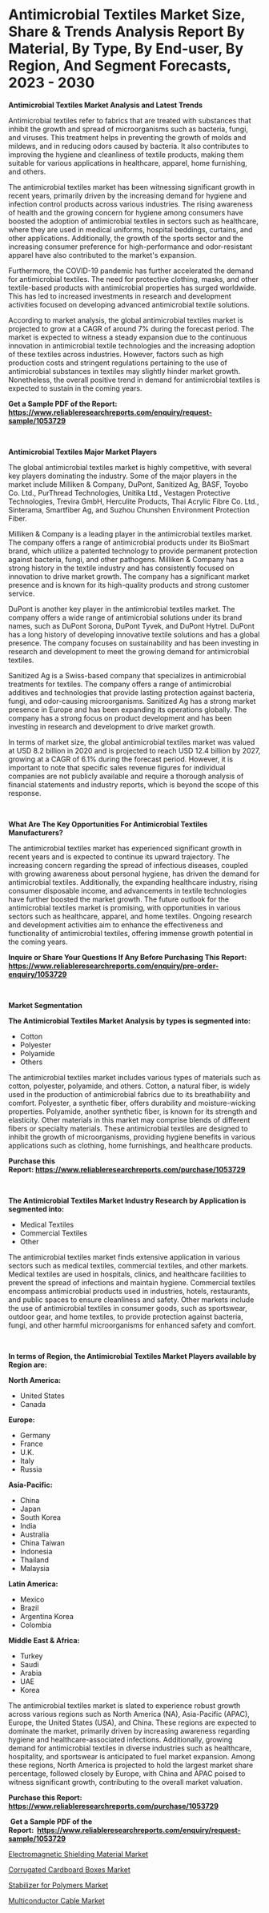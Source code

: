<p><h1>Antimicrobial Textiles Market Size, Share & Trends Analysis Report By Material, By Type, By End-user, By Region, And Segment Forecasts, 2023 - 2030</h1></p><p><strong>Antimicrobial Textiles Market Analysis and Latest Trends</strong></p>
<p><p>Antimicrobial textiles refer to fabrics that are treated with substances that inhibit the growth and spread of microorganisms such as bacteria, fungi, and viruses. This treatment helps in preventing the growth of molds and mildews, and in reducing odors caused by bacteria. It also contributes to improving the hygiene and cleanliness of textile products, making them suitable for various applications in healthcare, apparel, home furnishing, and others.</p><p>The antimicrobial textiles market has been witnessing significant growth in recent years, primarily driven by the increasing demand for hygiene and infection control products across various industries. The rising awareness of health and the growing concern for hygiene among consumers have boosted the adoption of antimicrobial textiles in sectors such as healthcare, where they are used in medical uniforms, hospital beddings, curtains, and other applications. Additionally, the growth of the sports sector and the increasing consumer preference for high-performance and odor-resistant apparel have also contributed to the market's expansion.</p><p>Furthermore, the COVID-19 pandemic has further accelerated the demand for antimicrobial textiles. The need for protective clothing, masks, and other textile-based products with antimicrobial properties has surged worldwide. This has led to increased investments in research and development activities focused on developing advanced antimicrobial textile solutions.</p><p>According to market analysis, the global antimicrobial textiles market is projected to grow at a CAGR of around 7% during the forecast period. The market is expected to witness a steady expansion due to the continuous innovation in antimicrobial textile technologies and the increasing adoption of these textiles across industries. However, factors such as high production costs and stringent regulations pertaining to the use of antimicrobial substances in textiles may slightly hinder market growth. Nonetheless, the overall positive trend in demand for antimicrobial textiles is expected to sustain in the coming years.</p></p>
<p><strong>Get a Sample PDF of the Report:&nbsp; <a href="https://www.reliableresearchreports.com/enquiry/request-sample/1053729">https://www.reliableresearchreports.com/enquiry/request-sample/1053729</a></strong></p>
<p>&nbsp;</p>
<p><strong>Antimicrobial Textiles Major Market Players</strong></p>
<p><p>The global antimicrobial textiles market is highly competitive, with several key players dominating the industry. Some of the major players in the market include Milliken & Company, DuPont, Sanitized Ag, BASF, Toyobo Co. Ltd., PurThread Technologies, Unitika Ltd., Vestagen Protective Technologies, Trevira GmbH, Herculite Products, Thai Acrylic Fibre Co. Ltd., Sinterama, Smartfiber Ag, and Suzhou Chunshen Environment Protection Fiber.</p><p>Milliken & Company is a leading player in the antimicrobial textiles market. The company offers a range of antimicrobial products under its BioSmart brand, which utilize a patented technology to provide permanent protection against bacteria, fungi, and other pathogens. Milliken & Company has a strong history in the textile industry and has consistently focused on innovation to drive market growth. The company has a significant market presence and is known for its high-quality products and strong customer service. </p><p>DuPont is another key player in the antimicrobial textiles market. The company offers a wide range of antimicrobial solutions under its brand names, such as DuPont Sorona, DuPont Tyvek, and DuPont Hytrel. DuPont has a long history of developing innovative textile solutions and has a global presence. The company focuses on sustainability and has been investing in research and development to meet the growing demand for antimicrobial textiles.</p><p>Sanitized Ag is a Swiss-based company that specializes in antimicrobial treatments for textiles. The company offers a range of antimicrobial additives and technologies that provide lasting protection against bacteria, fungi, and odor-causing microorganisms. Sanitized Ag has a strong market presence in Europe and has been expanding its operations globally. The company has a strong focus on product development and has been investing in research and development to drive market growth.</p><p>In terms of market size, the global antimicrobial textiles market was valued at USD 8.2 billion in 2020 and is projected to reach USD 12.4 billion by 2027, growing at a CAGR of 6.1% during the forecast period. However, it is important to note that specific sales revenue figures for individual companies are not publicly available and require a thorough analysis of financial statements and industry reports, which is beyond the scope of this response.</p></p>
<p>&nbsp;</p>
<p><strong>What Are The Key Opportunities For Antimicrobial Textiles Manufacturers?</strong></p>
<p><p>The antimicrobial textiles market has experienced significant growth in recent years and is expected to continue its upward trajectory. The increasing concern regarding the spread of infectious diseases, coupled with growing awareness about personal hygiene, has driven the demand for antimicrobial textiles. Additionally, the expanding healthcare industry, rising consumer disposable income, and advancements in textile technologies have further boosted the market growth. The future outlook for the antimicrobial textiles market is promising, with opportunities in various sectors such as healthcare, apparel, and home textiles. Ongoing research and development activities aim to enhance the effectiveness and functionality of antimicrobial textiles, offering immense growth potential in the coming years.</p></p>
<p><strong>Inquire or Share Your Questions If Any Before Purchasing This Report: <a href="https://www.reliableresearchreports.com/enquiry/pre-order-enquiry/1053729">https://www.reliableresearchreports.com/enquiry/pre-order-enquiry/1053729</a></strong></p>
<p>&nbsp;</p>
<p><strong>Market Segmentation</strong></p>
<p><strong>The Antimicrobial Textiles Market Analysis by types is segmented into:</strong></p>
<p><ul><li>Cotton</li><li>Polyester</li><li>Polyamide</li><li>Others</li></ul></p>
<p><p>The antimicrobial textiles market includes various types of materials such as cotton, polyester, polyamide, and others. Cotton, a natural fiber, is widely used in the production of antimicrobial fabrics due to its breathability and comfort. Polyester, a synthetic fiber, offers durability and moisture-wicking properties. Polyamide, another synthetic fiber, is known for its strength and elasticity. Other materials in this market may comprise blends of different fibers or specialty materials. These antimicrobial textiles are designed to inhibit the growth of microorganisms, providing hygiene benefits in various applications such as clothing, home furnishings, and healthcare products.</p></p>
<p><strong>Purchase this Report:&nbsp;<a href="https://www.reliableresearchreports.com/purchase/1053729">https://www.reliableresearchreports.com/purchase/1053729</a></strong></p>
<p>&nbsp;</p>
<p><strong>The Antimicrobial Textiles Market Industry Research by Application is segmented into:</strong></p>
<p><ul><li>Medical Textiles</li><li>Commercial Textiles</li><li>Other</li></ul></p>
<p><p>The antimicrobial textiles market finds extensive application in various sectors such as medical textiles, commercial textiles, and other markets. Medical textiles are used in hospitals, clinics, and healthcare facilities to prevent the spread of infections and maintain hygiene. Commercial textiles encompass antimicrobial products used in industries, hotels, restaurants, and public spaces to ensure cleanliness and safety. Other markets include the use of antimicrobial textiles in consumer goods, such as sportswear, outdoor gear, and home textiles, to provide protection against bacteria, fungi, and other harmful microorganisms for enhanced safety and comfort.</p></p>
<p>&nbsp;</p>
<p><strong>In terms of Region, the Antimicrobial Textiles Market Players available by Region are:</strong></p>
<p>
    <p> <strong> North America: </strong>
        <ul>
            <li>United States</li>
            <li>Canada</li>
        </ul>
        </p> 
    <p> <strong> Europe: </strong>
        <ul>
            <li>Germany</li>
            <li>France</li>
            <li>U.K.</li>
            <li>Italy</li>
            <li>Russia</li>
        </ul>
        </p> 
    <p> <strong> Asia-Pacific: </strong>
        <ul>
            <li>China</li>
            <li>Japan</li>
            <li>South Korea</li>
            <li>India</li>
            <li>Australia</li>
            <li>China Taiwan</li>
            <li>Indonesia</li>
            <li>Thailand</li>
            <li>Malaysia</li>
        </ul>
        </p> 
    <p> <strong> Latin America: </strong>
        <ul>
            <li>Mexico</li>
            <li>Brazil</li>
            <li>Argentina Korea</li>
            <li>Colombia</li>
        </ul>
        </p> 
    <p> <strong> Middle East & Africa: </strong>
        <ul>
            <li>Turkey</li>
            <li>Saudi</li>
            <li>Arabia</li>
            <li>UAE</li>
            <li>Korea</li>
        </ul>
    </p>
    </p>
<p><p>The antimicrobial textiles market is slated to experience robust growth across various regions such as North America (NA), Asia-Pacific (APAC), Europe, the United States (USA), and China. These regions are expected to dominate the market, primarily driven by increasing awareness regarding hygiene and healthcare-associated infections. Additionally, growing demand for antimicrobial textiles in diverse industries such as healthcare, hospitality, and sportswear is anticipated to fuel market expansion. Among these regions, North America is projected to hold the largest market share percentage, followed closely by Europe, with China and APAC poised to witness significant growth, contributing to the overall market valuation.</p></p>
<p><strong>Purchase this Report: <a href="https://www.reliableresearchreports.com/purchase/1053729">https://www.reliableresearchreports.com/purchase/1053729</a></strong></p>
<p>&nbsp;<strong>Get a Sample PDF of the Report:&nbsp;&nbsp;<a href="https://www.reliableresearchreports.com/enquiry/request-sample/1053729">https://www.reliableresearchreports.com/enquiry/request-sample/1053729</a></strong></p>
<p><strong></strong></p>
<p><p><a href="https://github.com/gaydyna/Market-Research-Report-List-1/blob/main/electromagnetic-shielding-material-market.md">Electromagnetic Shielding Material Market</a></p><p><a href="https://github.com/tamvrosiya/Market-Research-Report-List-1/blob/main/corrugated-cardboard-boxes-market.md">Corrugated Cardboard Boxes Market</a></p><p><a href="https://github.com/amonskiyk/Market-Research-Report-List-1/blob/main/stabilizer-for-polymers-market.md">Stabilizer for Polymers Market</a></p><p><a href="https://github.com/JameTravis/Market-Research-Report-List-2/blob/main/multiconductor-cable-market.md">Multiconductor Cable Market</a></p></p>